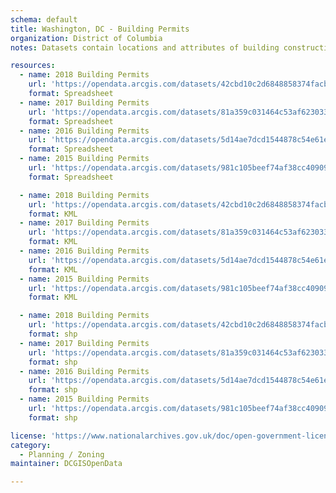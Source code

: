 ```yaml
---
schema: default
title: Washington, DC - Building Permits
organization: District of Columbia
notes: Datasets contain locations and attributes of building construction and alteration permits applied for and approved by the District of Columbia Department of Consumer and Regulatory Affairs; 2015 to 2018.  Includes x- and y-coordinates.

resources:
  - name: 2018 Building Permits
    url: 'https://opendata.arcgis.com/datasets/42cbd10c2d6848858374facb06135970_9.csv'
    format: Spreadsheet
  - name: 2017 Building Permits
    url: 'https://opendata.arcgis.com/datasets/81a359c031464c53af6230338dbc848e_37.csv'
    format: Spreadsheet
  - name: 2016 Building Permits
    url: 'https://opendata.arcgis.com/datasets/5d14ae7dcd1544878c54e61edda489c3_24.csv'
    format: Spreadsheet
  - name: 2015 Building Permits
    url: 'https://opendata.arcgis.com/datasets/981c105beef74af38cc4090992661264_25.csv'
    format: Spreadsheet

  - name: 2018 Building Permits
    url: 'https://opendata.arcgis.com/datasets/42cbd10c2d6848858374facb06135970_9.kml'
    format: KML
  - name: 2017 Building Permits
    url: 'https://opendata.arcgis.com/datasets/81a359c031464c53af6230338dbc848e_37.kml'
    format: KML
  - name: 2016 Building Permits
    url: 'https://opendata.arcgis.com/datasets/5d14ae7dcd1544878c54e61edda489c3_24.kml'
    format: KML
  - name: 2015 Building Permits
    url: 'https://opendata.arcgis.com/datasets/981c105beef74af38cc4090992661264_25.kml'
    format: KML

  - name: 2018 Building Permits
    url: 'https://opendata.arcgis.com/datasets/42cbd10c2d6848858374facb06135970_9.zip'
    format: shp
  - name: 2017 Building Permits
    url: 'https://opendata.arcgis.com/datasets/81a359c031464c53af6230338dbc848e_37.zip'
    format: shp
  - name: 2016 Building Permits
    url: 'https://opendata.arcgis.com/datasets/5d14ae7dcd1544878c54e61edda489c3_24.zip'
    format: shp
  - name: 2015 Building Permits
    url: 'https://opendata.arcgis.com/datasets/981c105beef74af38cc4090992661264_25.zip'
    format: shp

license: 'https://www.nationalarchives.gov.uk/doc/open-government-licence/version/3/'
category:
  - Planning / Zoning
maintainer: DCGISOpenData

---
```

